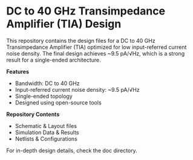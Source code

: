 # DC to 40 GHz Transimpedance Amplifier (TIA) Design

This repository contains the design files for a DC to 40 GHz Transimpedance Amplifier (TIA) optimized for low input-referred current noise density. The final design achieves ~9.5 pA/√Hz, which is a strong result for a single-ended architecture.

**Features**
* Bandwidth: DC to 40 GHz
* Input-referred current noise density: ~9.5 pA/√Hz
* Single-ended topology
* Designed using open-source tools

**Repository Contents**
* Schematic & Layout files
* Simulation Data & Results
* Netlists & Configurations

For in-depth design details, check the doc directory.